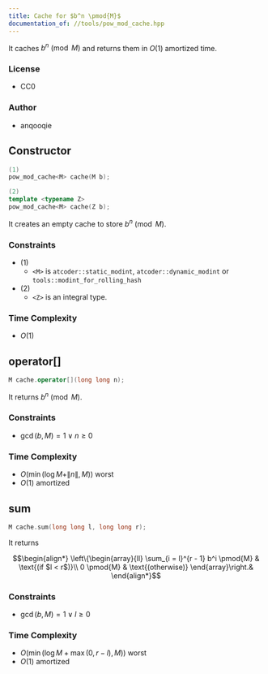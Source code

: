 ```yaml
---
title: Cache for $b^n \pmod{M}$
documentation_of: //tools/pow_mod_cache.hpp
---
```


It caches $b^n \pmod{M}$ and returns them in $O(1)$ amortized time.

### License
- CC0

### Author
- anqooqie

## Constructor
```cpp
(1)
pow_mod_cache<M> cache(M b);

(2)
template <typename Z>
pow_mod_cache<M> cache(Z b);
```

It creates an empty cache to store $b^n \pmod{M}$.

### Constraints
- (1)
    - `<M>` is `atcoder::static_modint`, `atcoder::dynamic_modint` or `tools::modint_for_rolling_hash`
- (2)
    - `<Z>` is an integral type.

### Time Complexity
- $O(1)$

## operator[]
```cpp
M cache.operator[](long long n);
```

It returns $b^n \pmod{M}$.

### Constraints
- $\gcd(b, M) = 1 \lor n \geq 0$

### Time Complexity
- $O(\min(\log M + \|n\|, M))$ worst
- $O(1)$ amortized

## sum
```cpp
M cache.sum(long long l, long long r);
```

It returns

$$\begin{align*}
\left\{\begin{array}{ll}
\sum_{i = l}^{r - 1} b^i \pmod{M} & \text{(if $l < r$)}\\
0 \pmod{M} & \text{(otherwise)}
\end{array}\right.&
\end{align*}$$

### Constraints
- $\gcd(b, M) = 1 \lor l \geq 0$

### Time Complexity
- $O(\min(\log M + \max(0, r - l), M))$ worst
- $O(1)$ amortized
